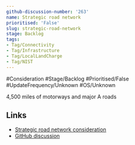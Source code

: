 ```yaml
---
github-discussion-number: '263'
name: Strategic road network
prioritised: 'False'
slug: strategic-road-network
stage: Backlog
tags:
- Tag/Connectivity
- Tag/Infrastructure
- Tag/LocalLandCharge
- Tag/NIST
---
```


#Consideration #Stage/Backlog #Prioritised/False #UpdateFrequency/Unknown #OS/Unknown

4,500 miles of motorways and major A roads

## Links

* [Strategic road network consideration](https://design.planning.data.gov.uk/planning-consideration/strategic-road-network)
* [GitHub discussion](https://github.com/digital-land/data-standards-backlog/discussions/263)